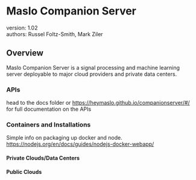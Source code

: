 # Maslo Companion Server  

version: 1.02  
authors: Russel Foltz-Smith, Mark Ziler  
  
## Overview  
Maslo Companion Server is a signal processing and machine learning server deployable to major cloud providers and private data centers.

### APIs

head to the docs folder or https://heymaslo.github.io/companionserver/#/ for full documentation on the APIs

### Containers and Installations

Simple info on packaging up docker and node.  https://nodejs.org/en/docs/guides/nodejs-docker-webapp/


#### Private Clouds/Data Centers


#### Public Clouds


